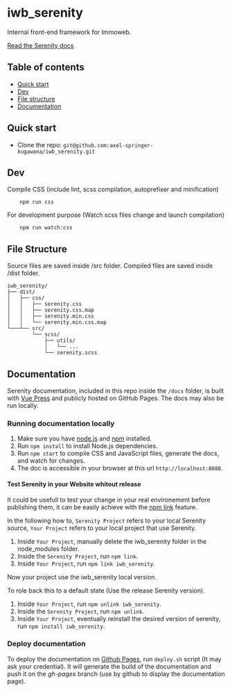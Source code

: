 # iwb_serenity

Internal front-end framework for Immoweb.

[Read the Serenity docs](https://axel-springer-kugawana.github.io/iwb_serenity/)

## Table of contents

- [Quick start](#quick-start)
- [Dev](#dev)
- [File structure](#file-structure)
- [Documentation](#documentation)

## Quick start

- Clone the repo: `git@github.com:axel-springer-kugawana/iwb_serenity.git`

## Dev

Compile CSS (include lint, scss compilation, autoprefixer and minification)

```
    npm run css
```

For development purpose (Watch scss files change and launch compilation)

```
    npm run watch:css
```

## File Structure

Source files are saved inside /src folder.
Compiled files are saved inside /dist folder.

```
iwb_serenity/
├── dist/
│   ├── css/
│   │   ├── serenity.css
│   │   ├── serenity.css.map
│   │   ├── serenity.min.css
│   │   └── serenity.min.css.map
└───┴── src/
        └── scss/
            ├── utils/
            │   └── ...
            └── serenity.scss
```

## Documentation

Serenity documentation, included in this repo inside the `/docs` folder, is built with [Vue Press](https://vuepress.vuejs.org/) and publicly hosted on GitHub Pages. The docs may also be run locally.

### Running documentation locally

1. Make sure you have [node.js](https://nodejs.org/en/) and [npm](https://www.npmjs.com/) installed.
2. Run `npm install` to install Node.js dependencies.
3. Run `npm start` to compile CSS and JavaScript files, generate the docs, and watch for changes.
4. The doc is accessible in your browser at this url `http://localhost:8080`.

#### Test Serenity in your Website whitout release

It could be usefull to test your change in your real environement before publishing them, it can be easily achieve with the [npm link](https://docs.npmjs.com/cli/link.html) feature.

In the following how to, `Serenity Project` refers to your local Serenity source, `Your Project` refers to your local project that use Serenity.

1. Inside `Your Project`, manually delete the iwb_serenity folder in the node_modules folder.
2. Inside the `Serenity Project`, run `npm link`.
3. Inside `Your Project`, run `npm link iwb_serenity`.

Now your project use the iwb_serenity local version.

To role back this to a default state (Use the release Serenity version).

1. Inside `Your Project`, run `npm unlink iwb_serenity`.
2. Inside the `Serenity Project`, run `npm unlink`.
3. Inside `Your Project`, eventually reinstall the desired version of serenity, run `npm install iwb_serenity`.

### Deploy documentation

To deploy the documentation on [Github Pages](https://axel-springer-kugawana.github.io/iwb_serenity/), run `deploy.sh` script (It may ask your credential). It will generate the build of the documentation and push it on the *gh-pages* branch (use by github to display the documentation page).
